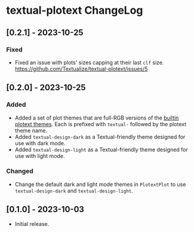 # textual-plotext ChangeLog

## [0.2.1] - 2023-10-25

### Fixed

- Fixed an issue with plots' sizes capping at their last `clf` size.
  https://github.com/Textualize/textual-plotext/issues/5

## [0.2.0] - 2023-10-25

### Added

- Added a set of plot themes that are full-RGB versions of the [builtin
  plotext
  themes](https://github.com/piccolomo/plotext/blob/master/readme/aspect.md#themes).
  Each is prefixed with `textual-` followed by the plotext theme name.
- Added `textual-design-dark` as a Textual-friendly theme designed for use
  with dark mode.
- Added `textual-design-light` as a Textual-friendly theme designed for use
  with light mode.

### Changed

- Change the default dark and light mode themes in `PlotextPlot` to use
  `textual-design-dark` and `textual-design-light`.

## [0.1.0] - 2023-10-03

- Initial release.
